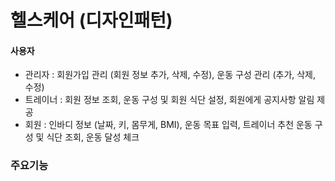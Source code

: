 # 헬스케어 (디자인패턴)
#### 사용자 
- 관리자 : 회원가입 관리 (회원 정보 추가, 삭제, 수정), 운동 구성 관리 (추가, 삭제, 수정)
- 트레이너 : 회원 정보 조회, 운동 구성 및 회원 식단 설정, 회원에게 공지사항 알림 제공
-  회원 : 인바디 정보 (날짜, 키, 몸무게, BMI), 운동 목표 입력, 트레이너 추천 운동 구성 및 식단 조회, 운동 달성 체크
### 주요기능

